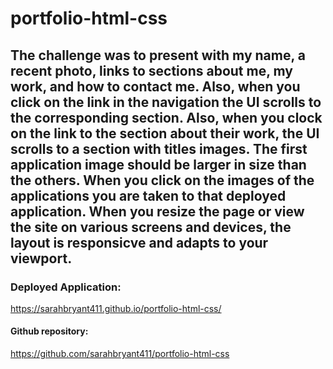 # portfolio-html-css

## The challenge was to present with my name, a recent photo, links to sections about me, my work, and how to contact me. Also, when you click on the link in the navigation the UI scrolls to the corresponding section. Also, when you clock on the link to the section about their work, the UI scrolls to a section with titles images. The first application image should be larger in size than the others. When you click on the images of the applications you are taken to that deployed application. When you resize the page or view the site on various screens and devices, the layout is responsicve and adapts to your viewport. 

### Deployed Application:

https://sarahbryant411.github.io/portfolio-html-css/

#### Github repository:

https://github.com/sarahbryant411/portfolio-html-css
